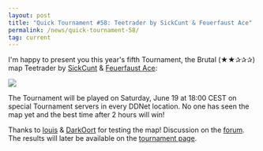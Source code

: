 ```yaml
---
layout: post
title: "Quick Tournament #58: Teetrader by SickCunt & Feuerfaust Ace"
permalink: /news/quick-tournament-58/
tag: current
---
```


I'm happy to present you this year's fifth Tournament, the Brutal (★★✰✰✰) map Teetrader by [SickCunt](/mappers/SickCunt/) & [Feuerfaust Ace](/mappers/Feuerfaust-32-Ace/):

[<img class="demo" src="/_uploads/Teetrader.png" />](//forum.ddnet.org/viewtopic.php?f=33&t=7197)

The Tournament will be played on Saturday, June 19 at 18:00 CEST on special Tournament servers in every DDNet location. No one has seen the map yet and the best time after 2 hours will win!

Thanks to [louis](/mappers/louis/) & [DarkOort](/mappers/DarkOort/) for testing the map! Discussion on the [forum](//forum.ddnet.org/viewtopic.php?f=33&t=7197). The results will later be available on the [tournament page](/tournaments/58/).
